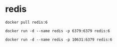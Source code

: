 # redis



```
docker pull redis:6
```



```
docker run -d --name redis -p 6379:6379 redis:6
```





```
docker run -d --name redis -p 10631:6379 redis:6
```

